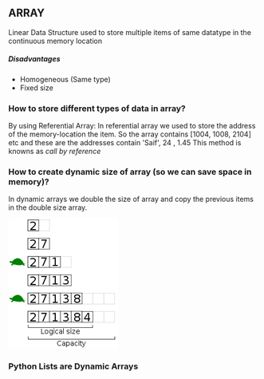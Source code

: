 ## ARRAY
Linear Data Structure used to store multiple items of same datatype in the continuous memory location
##### Disadvantages
- Homogeneous (Same type)
- Fixed size 

### How to store different types of data in array?
By using Referential Array:
In referential array we used to store the address of the memory-location the item.
So the array contains [1004, 1008, 2104] etc and these are the addresses contain 'Saif', 24 , 1.45
This method is knowns as _call by reference_  

### How to create dynamic size of array (so we can save space in memory)?
In dynamic arrays we double the size of array and copy the previous items in the double size array.

![Alt text](image.png)

### Python Lists are Dynamic Arrays